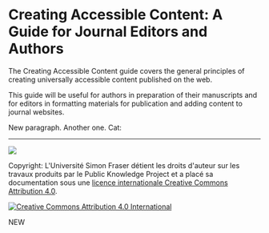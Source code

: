 # Creating Accessible Content: A Guide for Journal Editors and Authors

The Creating Accessible Content guide covers the general principles of creating universally accessible content published on the web.

This guide will be useful for authors in preparation of their manuscripts and for editors in formatting materials for publication and adding content to journal websites.

New paragraph. Another one. Cat:

<hr />

![](https://img.webmd.com/dtmcms/live/webmd/consumer_assets/site_images/article_thumbnails/other/cat_relaxing_on_patio_other/1800x1200_cat_relaxing_on_patio_other.jpg)

Copyright: L'Université Simon Fraser détient les droits d'auteur sur les travaux produits par le Public Knowledge Project et a placé sa documentation sous une [licence internationale Creative Commons Attribution 4.0](https://creativecommons.org/licenses/by/4.0/deed.fr).

[![](https://licensebuttons.net/l/by/4.0/88x31.png "Creative Commons Attribution 4.0 International")](https://creativecommons.org/licenses/by/4.0/)

NEW
